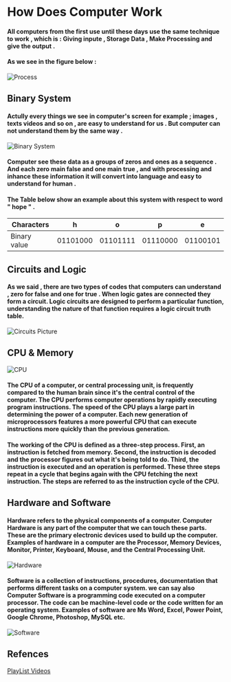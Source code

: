 # How Does Computer Work

#### All computers from the first use until these days use the same technique to work , which is : Giving inpute , Storage Data , Make Processing and give the output .
#### As we see in the figure below :
![Process](https://slideplayer.com/slide/6895083/23/images/2/Data+Processing+Cycle+Input+Process+Output+Storage.jpg)

## Binary System

#### Actully every things we see in computer's screen for example ; images , texts videos and so on , are easy to understand for us . But computer can not understand them by the same way . 

![Binary System](https://i.ytimg.com/vi/WhWEbcbX5Ug/maxresdefault.jpg)

#### Computer see these data as a groups of zeros and ones as a sequence . And each zero main false and one main true , and with processing and inhance these information it will convert into language and easy to understand for human .
#### The Table below show an example about this system with respect to word " hope " .

Characters | h | o | p | e
-- | -- | -- | -- | -- 
Binary value | 01101000 | 01101111 | 01110000 | 01100101


## Circuits and Logic

#### As we said , there are two types of codes that computers can understand , zero for false and one for true . When logic gates are connected they form a circuit.  Logic circuits are designed to perform a particular function, understanding the nature of that function requires a logic circuit truth table.

![Circuits Picture](https://www.computerscience.gcse.guru/wp-content/uploads/2017/03/logic_circuit.png)

## CPU & Memory

![CPU](https://homepage.cs.uri.edu/faculty/wolfe/book/images/R04/fig3_1.jpg)

#### The CPU of a computer, or central processing unit, is frequently compared to the human brain since it's the central control of the computer. The CPU performs computer operations by rapidly executing program instructions. The speed of the CPU plays a large part in determining the power of a computer. Each new generation of microprocessors features a more powerful CPU that can execute instructions more quickly than the previous generation.

#### The working of the CPU is defined as a three-step process. First, an instruction is fetched from memory. Second, the instruction is decoded and the processor figures out what it's being told to do. Third, the instruction is executed and an operation is performed. These three steps repeat in a cycle that begins again with the CPU fetching the next instruction. The steps are referred to as the instruction cycle of the CPU.

## Hardware and Software

####  Hardware refers to the physical components of a computer. Computer Hardware is any part of the computer that we can touch these parts. These are the primary electronic devices used to build up the computer. Examples of hardware in a computer are the Processor, Memory Devices, Monitor, Printer, Keyboard, Mouse, and the Central Processing Unit.

![Hardware](https://madaportal.org/wp-content/uploads/2019/10/Hardware.jpg)

#### Software is a collection of instructions, procedures, documentation that performs different tasks on a computer system. we can say also Computer Software is a programming code executed on a computer processor. The code can be machine-level code or the code written for an operating system. Examples of software are Ms Word, Excel, Power Point, Google Chrome, Photoshop, MySQL etc.

![Software](https://gadgetu.net/wp-content/uploads/2021/01/types-of-software.png)

## Refences

[PlayList Videos](https://www.youtube.com/watch?v=xnyFYiK2rSY&list=PLzdnOPI1iJNcsRwJhvksEo1tJqjIqWbN-&index=6)